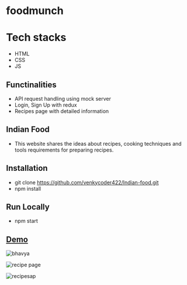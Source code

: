 # foodmunch
# Tech stacks
- HTML
- CSS
- JS
## Functinalities
  - API request handling using mock server
  - Login, Sign Up with redux
  - Recipes page with detailed information
## Indian Food
- This website shares the ideas about recipes, cooking techniques and tools requirements for preparing recipes.
## Installation
  - git clone https://github.com/venkycoder422/Indian-food.git
  - npm install
## Run Locally
  - npm start
## <a href="https://indianfood.vercel.app/" target="_blank">Demo</a>
![bhavya](https://github.com/Prathyusha-93910/foodmunch/assets/134360404/579e57c6-9792-497d-81cd-4d84d1b4858e)

![recipe page](https://user-images.githubusercontent.com/76251822/200759784-a2ef9b6a-4648-438f-8f39-efa65377595e.png)
 
 ![recipes](https://user-images.githubusercontent.com/76251822/200759802-6fb4b39a-0990-4b96-9d3f-b02f3be50274.png)ap
